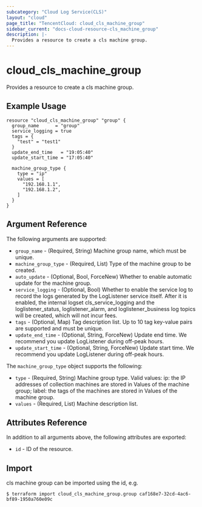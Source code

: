 ```yaml
---
subcategory: "Cloud Log Service(CLS)"
layout: "cloud"
page_title: "TencentCloud: cloud_cls_machine_group"
sidebar_current: "docs-cloud-resource-cls_machine_group"
description: |-
  Provides a resource to create a cls machine group.
---
```


# cloud_cls_machine_group

Provides a resource to create a cls machine group.

## Example Usage

```hcl
resource "cloud_cls_machine_group" "group" {
  group_name      = "group"
  service_logging = true
  tags = {
    "test" = "test1"
  }
  update_end_time   = "19:05:40"
  update_start_time = "17:05:40"

  machine_group_type {
    type = "ip"
    values = [
      "192.168.1.1",
      "192.168.1.2",
    ]
  }
}
```

## Argument Reference

The following arguments are supported:

* `group_name` - (Required, String) Machine group name, which must be unique.
* `machine_group_type` - (Required, List) Type of the machine group to be created.
* `auto_update` - (Optional, Bool, ForceNew) Whether to enable automatic update for the machine group.
* `service_logging` - (Optional, Bool) Whether to enable the service log to record the logs generated by the LogListener service itself. After it is enabled, the internal logset cls_service_logging and the loglistener_status, loglistener_alarm, and loglistener_business log topics will be created, which will not incur fees.
* `tags` - (Optional, Map) Tag description list. Up to 10 tag key-value pairs are supported and must be unique.
* `update_end_time` - (Optional, String, ForceNew) Update end time. We recommend you update LogListener during off-peak hours.
* `update_start_time` - (Optional, String, ForceNew) Update start time. We recommend you update LogListener during off-peak hours.

The `machine_group_type` object supports the following:

* `type` - (Required, String) Machine group type. Valid values: ip: the IP addresses of collection machines are stored in Values of the machine group; label: the tags of the machines are stored in Values of the machine group.
* `values` - (Required, List) Machine description list.

## Attributes Reference

In addition to all arguments above, the following attributes are exported:

* `id` - ID of the resource.



## Import

cls machine group can be imported using the id, e.g.

```
$ terraform import cloud_cls_machine_group.group caf168e7-32cd-4ac6-bf89-1950a760e09c
```

